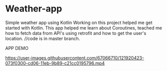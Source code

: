 # Weather-app
Simple weather app using Kotlin
Working on this project helped me get started with Kotlin. This app helped me learn about Coroutines, teached me how to fetch data from API's using retrofit and how to get the user's location.
//code is in master branch.

APP DEMO

https://user-images.githubusercontent.com/67066710/121920423-073f0300-cd06-11eb-9b89-c21cc0195796.mp4
